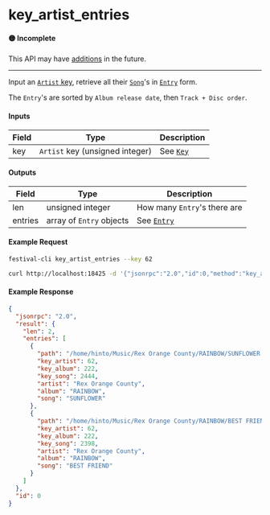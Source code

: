 # key_artist_entries

#### 🟡 Incomplete
This API may have [additions](/api-stability/marker.md) in the future.

---

Input an [`Artist` key](/common-objects/key.dm), retrieve all their [`Song`](/common-objects/song.md)'s in [`Entry`](/common-objects/entry.md) form.

The `Entry`'s are sorted by `Album release date`, then `Track + Disc order`.

#### Inputs

| Field | Type                                           | Description |
|-------|------------------------------------------------|-------------|
| key   | `Artist` key (unsigned integer)                | See [`Key`](/common-objects/key.md)

#### Outputs

| Field   | Type                     | Description |
|---------|--------------------------|-------------|
| len     | unsigned integer         | How many `Entry`'s there are
| entries | array of `Entry` objects | See [`Entry`](/common-objects/entry.md)

#### Example Request
```bash
festival-cli key_artist_entries --key 62
```
```bash
curl http://localhost:18425 -d '{"jsonrpc":"2.0","id":0,"method":"key_artist_entries","params":{"key":62}}'
```

#### Example Response
```json
{
  "jsonrpc": "2.0",
  "result": {
    "len": 2,
    "entries": [
      {
        "path": "/home/hinto/Music/Rex Orange County/RAINBOW/SUNFLOWER.mp3",
        "key_artist": 62,
        "key_album": 222,
        "key_song": 2444,
        "artist": "Rex Orange County",
        "album": "RAINBOW",
        "song": "SUNFLOWER"
      },
      {
        "path": "/home/hinto/Music/Rex Orange County/RAINBOW/BEST FRIEND.mp3",
        "key_artist": 62,
        "key_album": 222,
        "key_song": 2398,
        "artist": "Rex Orange County",
        "album": "RAINBOW",
        "song": "BEST FRIEND"
      }
    ]
  },
  "id": 0
}
```
